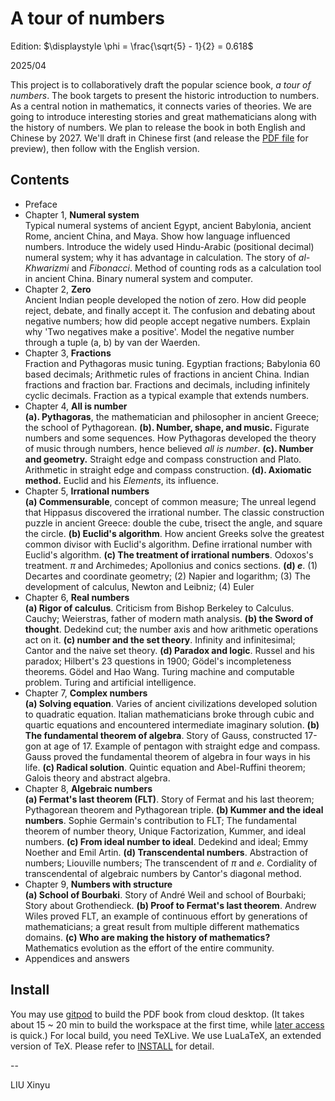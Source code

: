A tour of numbers
====

Edition: $\displaystyle \phi = \frac{\sqrt{5} - 1}{2} = 0.618$

2025/04

This project is to collaboratively draft the popular science book, _a tour of numbers_. The book targets to present the historic introduction to numbers. As a central notion in mathematics, it connects varies of theories. We are going to introduce interesting stories and great mathematicians along with the history of numbers. We plan to release the book in both English and Chinese by 2027. We'll draft in Chinese first (and release the [PDF file](https://github.com/user-attachments/files/19843680/amathtour-zh-cn.pdf) for preview), then follow with the English version.

Contents
--------

- Preface
- Chapter 1, **Numeral system** \
    Typical numeral systems of ancient Egypt, ancient Babylonia, ancient Rome, ancient China, and Maya. Show how language influenced numbers. Introduce the widely used Hindu-Arabic (positional decimal) numeral system; why it has advantage in calculation. The story of _al-Khwarizmi_ and _Fibonacci_. Method of counting rods as a calculation tool in ancient China. Binary numeral system and computer.
- Chapter 2, **Zero** \
  Ancient Indian people developed the notion of zero. How did people reject, debate, and finally accept it. The confusion and debating about negative numbers; how did people accept negative numbers. Explain why 'Two negatives make a positive'. Model the negative number through a tuple (a, b) by van der Waerden.
- Chapter 3, **Fractions** \
  Fraction and Pythagoras music tuning. Egyptian fractions; Babylonia 60 based decimals; Arithmetic rules of fractions in ancient China. Indian fractions and fraction bar. Fractions and decimals, including infinitely cyclic decimals. Fraction as a typical example that extends numbers.
- Chapter 4, **All is number** \
  **(a). Pythagoras**, the mathematician and philosopher in ancient Greece; the school of Pythagorean. **(b). Number, shape, and music.** Figurate numbers and some sequences. How Pythagoras developed the theory of music through numbers, hence believed _all is number_. **(c). Number and geometry.** Straight edge and compass construction and Plato. Arithmetic in straight edge and compass construction. **(d). Axiomatic method.** Euclid and his _Elements_, its influence.
- Chapter 5, **Irrational numbers** \
  **(a) Commensurable**, concept of common measure; The unreal legend that Hippasus discovered the irrational number. The classic construction puzzle in ancient Greece: double the cube, trisect the angle, and square the circle. **(b) Euclid's algorithm**. How ancient Greeks solve the greatest common divisor with Euclid's algorithm. Define irrational number with Euclid's algorithm. **(c) The treatment of irrational numbers**. Odoxos's treatment. $\pi$ and Archimedes; Apollonius and conics sections. **(d) $e$**. (1) Decartes and coordinate geometry; (2) Napier and logarithm; (3) The development of calculus, Newton and Leibniz; (4) Euler
- Chapter 6, **Real numbers** \
  **(a) Rigor of calculus**. Criticism from Bishop Berkeley to Calculus. Cauchy; Weierstras, father of modern math analysis. **(b) the Sword of thought**. Dedekind cut; the number axis and how arithmetic operations act on it. **(c) number and the set theory**. Infinity and infinitesimal; Cantor and the naive set theory. **(d) Paradox and logic**. Russel and his paradox; Hilbert's 23 questions in 1900; Gödel's incompleteness theorems. Gödel and Hao Wang. Turing machine and computable problem. Turing and artificial intelligence.
- Chapter 7, **Complex numbers** \
  **(a) Solving equation**. Varies of ancient civilizations developed solution to quadratic equation. Italian mathematicians broke through cubic and quartic equations and encountered intermediate imaginary solution. **(b) The fundamental theorem of algebra**. Story of Gauss, constructed 17-gon at age of 17. Example of pentagon with straight edge and compass. Gauss proved the fundamental theorem of algebra in four ways in his life. **(c) Radical solution**. Quintic equation and Abel-Ruffini theorem; Galois theory and abstract algebra.
- Chapter 8, **Algebraic numbers** \
  **(a) Fermat's last theorem (FLT)**. Story of Fermat and his last theorem; Pythagorean theorem and Pythagorean triple. **(b) Kummer and the ideal numbers**. Sophie Germain's contribution to FLT; The fundamental theorem of number theory, Unique Factorization, Kummer, and ideal numbers. **(c) From ideal number to ideal**. Dedekind and ideal; Emmy Noether and Emil Artin. **(d) Transcendental numbers**. Abstraction of numbers; Liouville numbers; The transcendent of $\pi$ and $e$. Cordiality of transcendental of algebraic numbers by Cantor's diagonal method.
- Chapter 9, **Numbers with structure** \
  **(a) School of Bourbaki**. Story of André Weil and school of Bourbaki; Story about Grothendieck. **(b) Proof to Fermat's last theorem**. Andrew Wiles proved FLT, an example of continuous effort by generations of mathematicians; a great result from multiple different mathematics domains. **(c) Who are making the history of mathematics?** Mathematics evolution as the effort of the entire community.
- Appendices and answers

Install
--------

You may use [gitpod](https://gitpod.io/#https://github.com/liuxinyu95/algoxy) to build the PDF book from cloud desktop. (It takes about 15 ~ 20 min to build the workspace at the first time, while [later access](https://gitpod.io/workspaces) is quick.) For local build, you need TeXLive. We use LuaLaTeX, an extended version of TeX. Please refer to [INSTALL](https://github.com/liuxinyu95/amathtour/blob/main/INSTALL.md) for detail.

--

LIU Xinyu

